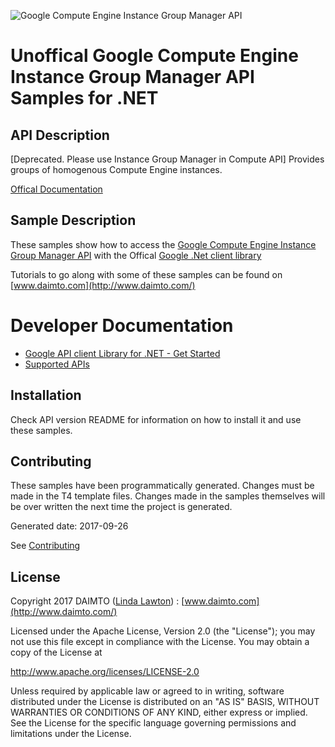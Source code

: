 ﻿![Google Compute Engine Instance Group Manager API](https://www.gstatic.com/images/branding/product/1x/googleg_32dp.png)

# Unoffical Google Compute Engine Instance Group Manager API Samples for .NET  

## API Description

[Deprecated. Please use Instance Group Manager in Compute API] Provides groups of homogenous Compute Engine instances.

[Offical Documentation](https://developers.google.com/compute/docs/instance-groups/manager/v1beta2)

## Sample Description

These samples show how to access the [Google Compute Engine Instance Group Manager API](https://developers.google.com/compute/docs/instance-groups/manager/v1beta2) with the Offical [Google .Net client library](https://github.com/google/google-api-dotnet-client)

Tutorials to go along with some of these samples can be found on [www.daimto.com](http://www.daimto.com/)

# Developer Documentation

* [Google API client Library for .NET - Get Started](https://developers.google.com/api-client-library/dotnet/get_started)
* [Supported APIs](https://developers.google.com/api-client-library/dotnet/apis/)

## Installation

Check API version README for information on how to install it and use these samples.

## Contributing


These samples have been programmatically generated. Changes must be made in the T4 template files. Changes made in the samples themselves will be over written the next time the project is generated.

Generated date: 2017-09-26 

See [Contributing](CONTRIBUTING.md)

## License

Copyright 2017 DAIMTO ([Linda Lawton](https://twitter.com/LindaLawtonDK)) :  [www.daimto.com](http://www.daimto.com/)

Licensed under the Apache License, Version 2.0 (the "License"); you may not use this file except in compliance with
the License. You may obtain a copy of the License at

http://www.apache.org/licenses/LICENSE-2.0

Unless required by applicable law or agreed to in writing, software distributed under the License is distributed on
an "AS IS" BASIS, WITHOUT WARRANTIES OR CONDITIONS OF ANY KIND, either express or implied. See the License for the
specific language governing permissions and limitations under the License.